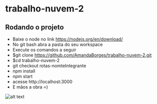 # trabalho-nuvem-2

## Rodando o projeto
- Baixe o node no link https://nodejs.org/en/download/
- No git bash abra a pasta do seu workspace
- Execute os comandos a seguir
- $git clone https://github.com/AmandaBorges/trabalho-nuvem-2.git
- $cd trabalho-nuvem-2
- git checkout rotas-nomteIntegrante
- npm install
- npm start
- acesse http://localhost:3000
- E mãos a obra =)

![alt text][image]
   
[image]:https://media3.giphy.com/media/6WmbdRm1rry7e/giphy.gif?cid=ecf05e47doutvhz4dans1am0i8nhjvagocb7idb99h943gxd&rid=giphy.gif&ct=g